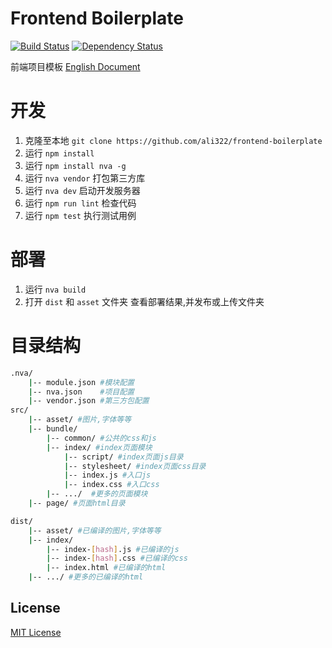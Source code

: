 # Frontend Boilerplate
[![Build Status](https://travis-ci.org/ali322/frontend-boilerplate.svg?branch=vue-spa)](https://travis-ci.org/ali322/frontend-boilerplate)
[![Dependency Status](https://gemnasium.com/badges/github.com/ali322/frontend-boilerplate.svg)](https://gemnasium.com/github.com/ali322/frontend-boilerplate)

前端项目模板 [English Document](./README.md)

开发
===

1. 克隆至本地 `git clone https://github.com/ali322/frontend-boilerplate`
2. 运行 `npm install`
3. 运行 `npm install nva -g`
4. 运行 `nva vendor` 打包第三方库
5. 运行 `nva dev` 启动开发服务器
6. 运行 `npm run lint` 检查代码
7. 运行 `npm test` 执行测试用例

部署
===

1. 运行 `nva build`
2. 打开 `dist` 和 `asset` 文件夹 查看部署结果,并发布或上传文件夹

目录结构
===

```sh
.nva/
    |-- module.json #模块配置
    |-- nva.json    #项目配置
    |-- vendor.json #第三方包配置
src/
    |-- asset/ #图片,字体等等
    |-- bundle/
        |-- common/ #公共的css和js
        |-- index/ #index页面模块
            |-- script/ #index页面js目录
            |-- stylesheet/ #index页面css目录
            |-- index.js #入口js
            |-- index.css #入口css
        |-- .../  #更多的页面模块
    |-- page/ #页面html目录

dist/
    |-- asset/ #已编译的图片,字体等等
    |-- index/
        |-- index-[hash].js #已编译的js
        |-- index-[hash].css #已编译的css
        |-- index.html #已编译的html
    |-- .../ #更多的已编译的html
```


## License

[MIT License](http://en.wikipedia.org/wiki/MIT_License)
